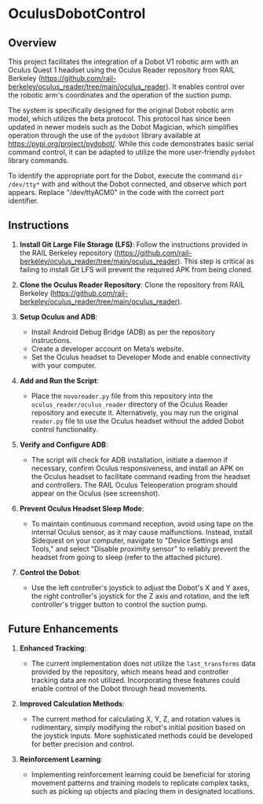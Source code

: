 # OculusDobotControl

## Overview

This project facilitates the integration of a Dobot V1 robotic arm with an Oculus Quest 1 headset using the Oculus Reader repository from RAIL Berkeley (https://github.com/rail-berkeley/oculus_reader/tree/main/oculus_reader). It enables control over the robotic arm's coordinates and the operation of the suction pump.

The system is specifically designed for the original Dobot robotic arm model, which utilizes the beta protocol. This protocol has since been updated in newer models such as the Dobot Magician, which simplifies operation through the use of the `pydobot` library available at https://pypi.org/project/pydobot/. While this code demonstrates basic serial command control, it can be adapted to utilize the more user-friendly `pydobot` library commands.

To identify the appropriate port for the Dobot, execute the command `dir /dev/tty*` with and without the Dobot connected, and observe which port appears. Replace "/dev/ttyACM0" in the code with the correct port identifier.

## Instructions

1. **Install Git Large File Storage (LFS)**: Follow the instructions provided in the RAIL Berkeley repository (https://github.com/rail-berkeley/oculus_reader/tree/main/oculus_reader). This step is critical as failing to install Git LFS will prevent the required APK from being cloned.

2. **Clone the Oculus Reader Repository**: Clone the repository from RAIL Berkeley (https://github.com/rail-berkeley/oculus_reader/tree/main/oculus_reader).

3. **Setup Oculus and ADB**:
   - Install Android Debug Bridge (ADB) as per the repository instructions.
   - Create a developer account on Meta’s website.
   - Set the Oculus headset to Developer Mode and enable connectivity with your computer.

4. **Add and Run the Script**:
   - Place the `novoreader.py` file from this repository into the `oculus_reader/oculus_reader` directory of the Oculus Reader repository and execute it. Alternatively, you may run the original `reader.py` file to use the Oculus headset without the added Dobot control functionality.

5. **Verify and Configure ADB**:
   - The script will check for ADB installation, initiate a daemon if necessary, confirm Oculus responsiveness, and install an APK on the Oculus headset to facilitate command reading from the headset and controllers. The RAIL Oculus Teleoperation program should appear on the Oculus (see screenshot).

6. **Prevent Oculus Headset Sleep Mode**:
   - To maintain continuous command reception, avoid using tape on the internal Oculus sensor, as it may cause malfunctions. Instead, install Sidequest on your computer, navigate to "Device Settings and Tools," and select "Disable proximity sensor" to reliably prevent the headset from going to sleep (refer to the attached picture).

7. **Control the Dobot**:
   - Use the left controller's joystick to adjust the Dobot's X and Y axes, the right controller's joystick for the Z axis and rotation, and the left controller's trigger button to control the suction pump.

## Future Enhancements

1. **Enhanced Tracking**:
   - The current implementation does not utilize the `last_transforms` data provided by the repository, which means head and controller tracking data are not utilized. Incorporating these features could enable control of the Dobot through head movements.

2. **Improved Calculation Methods**:
   - The current method for calculating X, Y, Z, and rotation values is rudimentary, simply modifying the robot's initial position based on the joystick inputs. More sophisticated methods could be developed for better precision and control.

3. **Reinforcement Learning**:
   - Implementing reinforcement learning could be beneficial for storing movement patterns and training models to replicate complex tasks, such as picking up objects and placing them in designated locations.
